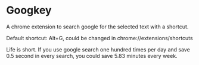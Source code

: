 # Googkey

A chrome extension to search google for the selected text with a shortcut.

Default shortcut: Alt+G, could be changed in chrome://extensions/shortcuts

Life is short. If you use google search one hundred times per day and save 0.5
second in every search, you could save 5.83 minutes every week.
